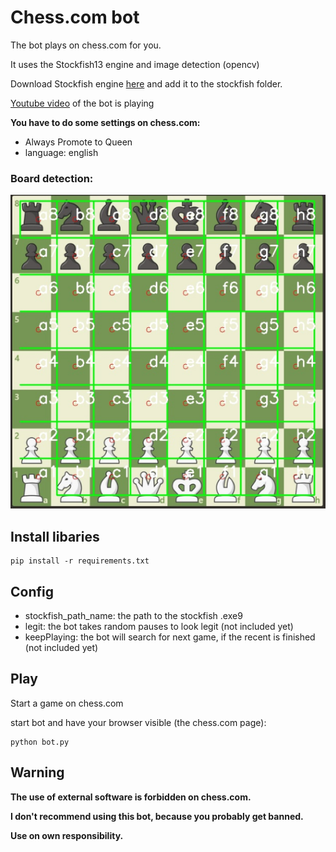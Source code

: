 # Chess.com bot

The bot plays on chess.com for you.

It uses the Stockfish13 engine and image detection (opencv)

Download Stockfish engine [here](https://stockfishchess.org/) and add it to the stockfish folder.

[Youtube video](https://youtu.be/17iM9LtQpU0) of the bot is playing



**You have to do some settings on chess.com:**
* Always Promote to Queen
* language: english


### Board detection:
![Board result](/coordinates_detection.PNG)


## Install libaries

```
pip install -r requirements.txt
```



## Config

* stockfish_path_name: the path to the stockfish .exe9
* legit: the bot takes random pauses to look legit (not included yet)
* keepPlaying: the bot will search for next game, if the recent is finished (not included yet)

## Play

Start a game on chess.com

start bot and have your browser visible (the chess.com page):
```
python bot.py
```
## Warning

**The use of external software is forbidden on chess.com.**

**I don't recommend using this bot, because you probably get banned.**

**Use on own responsibility.**
